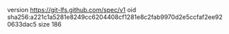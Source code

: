 version https://git-lfs.github.com/spec/v1
oid sha256:a221c1a5281e8249cc6204408cf1281e8c2fab9970d2e5ccfaf2ee920633dac5
size 186
